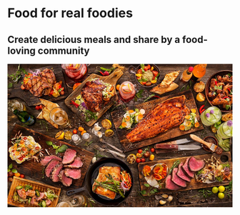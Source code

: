 # Food for real foodies

## Create delicious meals and share by a food-loving community

<img src="/public/repoLogo.jpeg">
